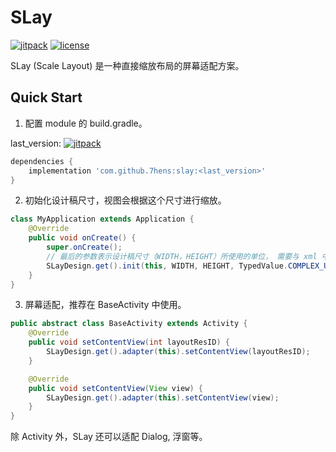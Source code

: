 # SLay

[![jitpack](https://jitpack.io/v/7hens/slay.svg)](https://jitpack.io/#7hens/slay)
[![license](https://img.shields.io/github/license/7hens/slay.svg)](https://github.com/7hens/slay/blob/master/LICENSE)

SLay (Scale Layout) 是一种直接缩放布局的屏幕适配方案。

## Quick Start

1) 配置 module 的 build.gradle。

last_version: [![jitpack](https://jitpack.io/v/7hens/slay.svg)](https://jitpack.io/#7hens/slay)

```groovy
dependencies {
    implementation 'com.github.7hens:slay:<last_version>'
}
```

2) 初始化设计稿尺寸，视图会根据这个尺寸进行缩放。

```java
class MyApplication extends Application {
    @Override
    public void onCreate() {
        super.onCreate();
        // 最后的参数表示设计稿尺寸（WIDTH，HEIGHT）所使用的单位， 需要与 xml 中的尺寸单位保持一致。
        SLayDesign.get().init(this, WIDTH, HEIGHT, TypedValue.COMPLEX_UNIT_PX);
    }
}
```

3) 屏幕适配，推荐在 BaseActivity 中使用。

```java
public abstract class BaseActivity extends Activity {
    @Override
    public void setContentView(int layoutResID) {
        SLayDesign.get().adapter(this).setContentView(layoutResID);
    }

    @Override
    public void setContentView(View view) {
        SLayDesign.get().adapter(this).setContentView(view);
    }
}
```

除 Activity 外，SLay 还可以适配 Dialog, 浮窗等。

